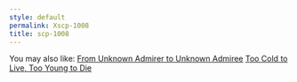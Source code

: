 ```yaml
---
style: default
permalink: Xscp-1008
title: scp-1008
---
```

You may also like:
[From Unknown Admirer to Unknown Admiree](http://scp-wiki.net/from-unknown-admirer-to-unknown-admiree)
[Too Cold to Live, Too Young to Die](http://scp-wiki.net/too-old-to-lie-too-cold-to-love)